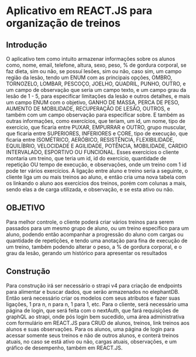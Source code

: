 # Aplicativo em REACT.JS para organização de treinos
## Introdução
O aplicativo tem como intuito armazenar informações sobre os alunos como, nome, email, telefone, altura, sexo, peso, % de gordura corporal, se faz dieta, sim ou não, se possuí lesões, sim ou não, caso sim, um campo região da lesão, tendo um ENUM com as principais opções, OMBRO, TORNOZELO, LOMBAR, PESCOÇO, JOELHO, QUADRIL, PUNHO, OUTRO, e um campo de observação que seria um campo texto, e um campo grau da lesão de 1 - 5, para especificar limitações da lesão e outros detalhes, e mais um campo ENUM com o objetivo, GANHO DE MASSA, PERCA DE PESO, AUMENTO DE MOBILIDADE, RECUPERAÇÃO DE LESÃO, OUTROS, e também com um campo observação para especificar sobre.
E também as outras informações, como exercícios, que teriam, um id, um nome, tipo de exercício, que ficaria entre PUXAR, EMPURRAR e OUTRO, grupo muscular, que ficaria entre SUPERIORES, INFERIORES e CORE, tipo de execução, que ficaria entre ISOMÉTRICO, AERÓBICO, RESISTÊNCIA, FLEXIBILIDADE, EQUILÍBRIO, VELOCIDADE E AGILIDADE, POTÊNCIA, MOBILIDADE, CARDIO INTERVALADO, ESPORTIVO OU FUNCIONAL.
Esses exercícios o cliente montaria um treino, que teria um id, id do exercício, quantidade de repetição OU tempo de execução, e observações, onde um treino com 1 id pode ter vários exercícios.
A ligação entre aluno e treino seria a seguinte, o cliente liga um ou mais treinos ao aluno, e então cria uma nova tabela com os linkando o aluno aos exercícios dos treinos, porém com colunas a mais, sendo elas a de carga utilizada, e observação, e se esta ativo ou não.
## OBJETIVO
Para melhor controle, o cliente poderá criar vários treinos para serem passados para um mesmo grupo de aluno, ou um treino específico para um aluno, podendo então acompanhar a progressão do aluno com cargas ou quantidade de repetições, e tendo uma anotação para fina de execução de um treino, também podendo alterar o peso, a % de gordura corporal, e o grau da lesão, gerando um histórico para apresentar os resultados
## Construção
Para construção irá ser necessário o strapi v4 para criação de endpoints para alimentar e buscar dados, que serão armazenados no elephantDB.
Então será necessário criar os modelos com seus atributos e fazer suas ligações, 1 pra n, n para n, 1 para 1, etc.
Para o cliente, será necessário uma página de login, que será feita com o nextAuth, que fará requisições de graphQL ao strapi, onde pós login bem sucedido, uma área administrativa com formulário em REACT.JS para CRUD de alunos, treinos, link treinos aos alunos e suas observações.
Para os alunos, uma página de login para acessar somente seus treinos e não de outros alunos, e conterá treinos atuais, no caso se está ativo ou não, cargas atuais, observações, e um gráfico de desempenho, também em REACT.JS.
